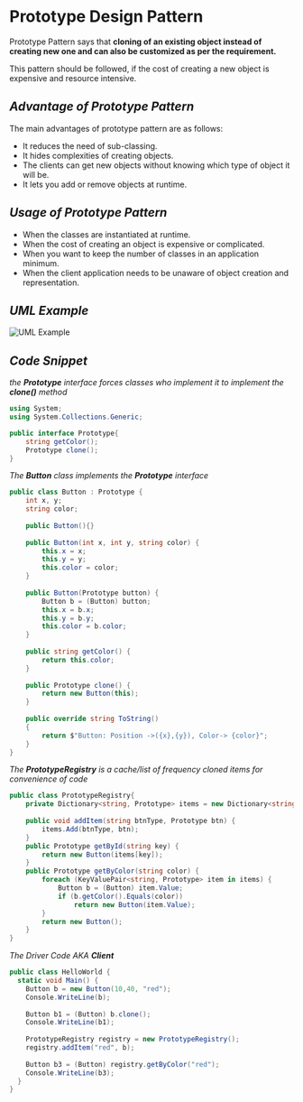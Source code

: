 # Prototype Design Pattern 

Prototype Pattern says that **cloning of an existing object instead of creating new one and can also be customized as per the requirement.**

This pattern should be followed, if the cost of creating a new object is expensive and resource intensive.

## _Advantage of Prototype Pattern_

The main advantages of prototype pattern are as follows:
- It reduces the need of sub-classing.
- It hides complexities of creating objects.
- The clients can get new objects without knowing which type of object it will be.
- It lets you add or remove objects at runtime.

## _Usage of Prototype Pattern_
- When the classes are instantiated at runtime.
- When the cost of creating an object is expensive or complicated.
- When you want to keep the number of classes in an application minimum.
- When the client application needs to be unaware of object creation and representation.

## _UML Example_
![UML Example](https://refactoring.guru/images/patterns/diagrams/prototype/structure-prototype-cache.png)

## _Code Snippet_


_the **Prototype** interface forces classes who implement it to implement the **clone()** method_
```csharp
using System;
using System.Collections.Generic;

public interface Prototype{
    string getColor();
    Prototype clone();
}
```

_The **Button** class implements the **Prototype** interface_
```csharp
public class Button : Prototype {
    int x, y;
    string color;
    
    public Button(){}
    
    public Button(int x, int y, string color) {
        this.x = x;
        this.y = y;
        this.color = color;
    }
    
    public Button(Prototype button) {
        Button b = (Button) button;
        this.x = b.x;
        this.y = b.y;
        this.color = b.color;
    }
    
    public string getColor() {
        return this.color;
    }
    
    public Prototype clone() {
        return new Button(this);
    }
    
    public override string ToString()
    {
        return $"Button: Position ->({x},{y}), Color-> {color}";
    }
}
```


_The **PrototypeRegistry** is a cache/list of frequency cloned items for convenience of code_
```csharp
public class PrototypeRegistry{
    private Dictionary<string, Prototype> items = new Dictionary<string, Prototype>();
    
    public void addItem(string btnType, Prototype btn) {
        items.Add(btnType, btn);
    }
    public Prototype getById(string key) {
        return new Button(items[key]);
    }
    public Prototype getByColor(string color) {
        foreach (KeyValuePair<string, Prototype> item in items) {
            Button b = (Button) item.Value;
            if (b.getColor().Equals(color))
                return new Button(item.Value);
        }
        return new Button();
    } 
}
```

_The Driver Code AKA **Client**_
```csharp
public class HelloWorld {
  static void Main() {
    Button b = new Button(10,40, "red");
    Console.WriteLine(b);
    
    Button b1 = (Button) b.clone();
    Console.WriteLine(b1);
    
    PrototypeRegistry registry = new PrototypeRegistry();
    registry.addItem("red", b);
    
    Button b3 = (Button) registry.getByColor("red");
    Console.WriteLine(b3);
  }
}
```